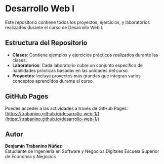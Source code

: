 
# Desarrollo Web I

Este repositorio contiene todos los proyectos, ejercicios, y laboratorios realizados durante el curso de Desarrollo Web I.

## Estructura del Repositorio

- **Clases**: Contiene ejemplos y ejercicios prácticos realizados durante las clases.
- **Laboratorios**: Cada laboratorio cubre un conjunto específico de habilidades prácticas basadas en las unidades del curso.
- **Proyectos**: Incluye proyectos más grandes que integran varios conceptos aprendidos durante el curso.

## GitHub Pages

Puedes acceder a las actividades a través de GitHub Pages: [https://trabanino.github.io/desarrollo-web-1/](https://trabanino.github.io/desarrollo-web-1/)

## Autor

**Benjamín Trabanino Núñez**  
Estudiante de Ingeniería en Software y Negocios Digitales
Escuela Superior de Economía y Negocios
